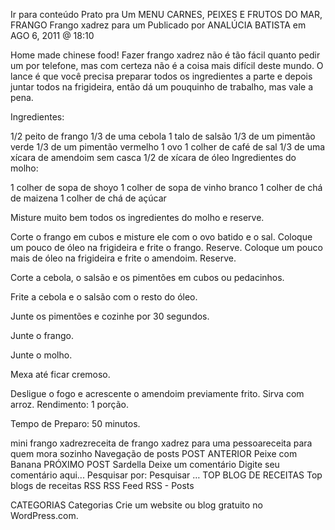 Ir para conteúdo
Prato pra Um
MENU
CARNES, PEIXES E FRUTOS DO MAR, FRANGO
Frango xadrez para um
Publicado por ANALÚCIA BATISTA em AGO 6, 2011 @ 18:10

Home made chinese food!
Fazer frango xadrez não é tão fácil quanto pedir um por telefone, mas com certeza não é a coisa mais difícil deste mundo. O lance é que você precisa preparar todos os ingredientes a parte e depois juntar todos na frigideira, então dá um pouquinho de trabalho, mas vale a pena.

Ingredientes:

1/2 peito de frango
1/3 de uma cebola
1 talo de salsão
1/3 de um pimentão verde
1/3 de um pimentão vermelho
1 ovo
1 colher de café de sal
1/3 de uma xícara de amendoim sem casca
1/2 de xícara de óleo
Ingredientes do molho:

1 colher de sopa de shoyo
1 colher de sopa de vinho branco
1 colher de chá de maizena
1 colher de chá de açúcar

Misture muito bem todos os ingredientes do molho e reserve.

Corte o frango em cubos e misture ele com o ovo batido e o sal. Coloque um pouco de óleo na frigideira e frite o frango. Reserve. Coloque um pouco mais de óleo na frigideira e frite o amendoim. Reserve.

Corte a cebola, o salsão e os pimentões em cubos ou pedacinhos.

Frite a cebola e o salsão com o resto do óleo.

Junte os pimentões e cozinhe por 30 segundos.

Junte o frango.

Junte o molho.

Mexa até ficar cremoso.

Desligue o fogo e acrescente o amendoim previamente frito. Sirva com arroz.
Rendimento: 1 porção.

Tempo de Preparo: 50 minutos.



mini frango xadrezreceita de frango xadrez para uma pessoareceita para quem mora sozinho
Navegação de posts
POST ANTERIOR
Peixe com Banana
PRÓXIMO POST
Sardella
Deixe um comentário
Digite seu comentário aqui...
Pesquisar por:
Pesquisar …
TOP BLOG DE RECEITAS
Top blogs de receitas
RSS
RSS Feed RSS - Posts

CATEGORIAS
Categorias
Crie um website ou blog gratuito no WordPress.com.
